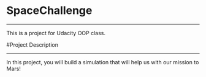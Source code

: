 # SpaceChallenge
<hr>
This is a project for Udacity OOP class.

#Project Description
<hr>
In this project, you will build a simulation that will help us with our mission to Mars!


